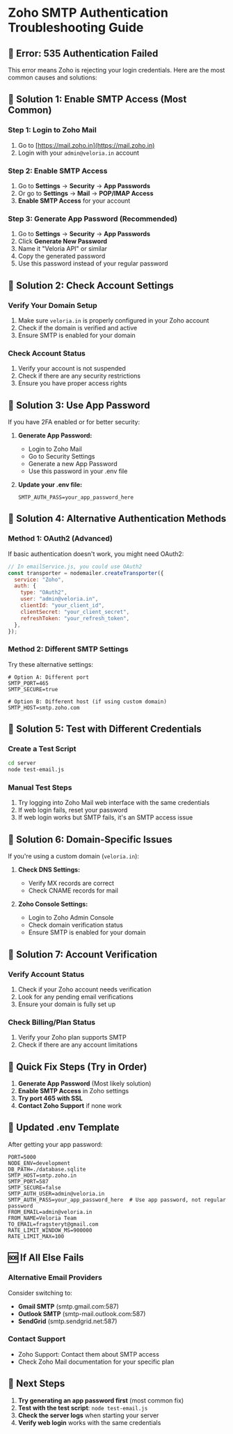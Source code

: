 # Zoho SMTP Authentication Troubleshooting Guide

## 🚨 Error: 535 Authentication Failed

This error means Zoho is rejecting your login credentials. Here are the most common causes and solutions:

## 🔧 Solution 1: Enable SMTP Access (Most Common)

### Step 1: Login to Zoho Mail

1. Go to [https://mail.zoho.in](https://mail.zoho.in)
2. Login with your `admin@veloria.in` account

### Step 2: Enable SMTP Access

1. Go to **Settings** → **Security** → **App Passwords**
2. Or go to **Settings** → **Mail** → **POP/IMAP Access**
3. **Enable SMTP Access** for your account

### Step 3: Generate App Password (Recommended)

1. Go to **Settings** → **Security** → **App Passwords**
2. Click **Generate New Password**
3. Name it "Veloria API" or similar
4. Copy the generated password
5. Use this password instead of your regular password

## 🔧 Solution 2: Check Account Settings

### Verify Your Domain Setup

1. Make sure `veloria.in` is properly configured in your Zoho account
2. Check if the domain is verified and active
3. Ensure SMTP is enabled for your domain

### Check Account Status

1. Verify your account is not suspended
2. Check if there are any security restrictions
3. Ensure you have proper access rights

## 🔧 Solution 3: Use App Password

If you have 2FA enabled or for better security:

1. **Generate App Password:**

   - Login to Zoho Mail
   - Go to Security Settings
   - Generate a new App Password
   - Use this password in your .env file

2. **Update your .env file:**
   ```env
   SMTP_AUTH_PASS=your_app_password_here
   ```

## 🔧 Solution 4: Alternative Authentication Methods

### Method 1: OAuth2 (Advanced)

If basic authentication doesn't work, you might need OAuth2:

```javascript
// In emailService.js, you could use OAuth2
const transporter = nodemailer.createTransporter({
  service: "Zoho",
  auth: {
    type: "OAuth2",
    user: "admin@veloria.in",
    clientId: "your_client_id",
    clientSecret: "your_client_secret",
    refreshToken: "your_refresh_token",
  },
});
```

### Method 2: Different SMTP Settings

Try these alternative settings:

```env
# Option A: Different port
SMTP_PORT=465
SMTP_SECURE=true

# Option B: Different host (if using custom domain)
SMTP_HOST=smtp.zoho.com
```

## 🔧 Solution 5: Test with Different Credentials

### Create a Test Script

```bash
cd server
node test-email.js
```

### Manual Test Steps

1. Try logging into Zoho Mail web interface with the same credentials
2. If web login fails, reset your password
3. If web login works but SMTP fails, it's an SMTP access issue

## 🔧 Solution 6: Domain-Specific Issues

If you're using a custom domain (`veloria.in`):

1. **Check DNS Settings:**

   - Verify MX records are correct
   - Check CNAME records for mail

2. **Zoho Console Settings:**
   - Login to Zoho Admin Console
   - Check domain verification status
   - Ensure SMTP is enabled for your domain

## 🔧 Solution 7: Account Verification

### Verify Account Status

1. Check if your Zoho account needs verification
2. Look for any pending email verifications
3. Ensure your domain is fully set up

### Check Billing/Plan Status

1. Verify your Zoho plan supports SMTP
2. Check if there are any account limitations

## 🔧 Quick Fix Steps (Try in Order)

1. **Generate App Password** (Most likely solution)
2. **Enable SMTP Access** in Zoho settings
3. **Try port 465 with SSL**
4. **Contact Zoho Support** if none work

## 🔧 Updated .env Template

After getting your app password:

```env
PORT=5000
NODE_ENV=development
DB_PATH=./database.sqlite
SMTP_HOST=smtp.zoho.in
SMTP_PORT=587
SMTP_SECURE=false
SMTP_AUTH_USER=admin@veloria.in
SMTP_AUTH_PASS=your_app_password_here  # Use app password, not regular password
FROM_EMAIL=admin@veloria.in
FROM_NAME=Veloria Team
TO_EMAIL=fragsteryt@gmail.com
RATE_LIMIT_WINDOW_MS=900000
RATE_LIMIT_MAX=100
```

## 🆘 If All Else Fails

### Alternative Email Providers

Consider switching to:

- **Gmail SMTP** (smtp.gmail.com:587)
- **Outlook SMTP** (smtp-mail.outlook.com:587)
- **SendGrid** (smtp.sendgrid.net:587)

### Contact Support

- Zoho Support: Contact them about SMTP access
- Check Zoho Mail documentation for your specific plan

## 🔄 Next Steps

1. **Try generating an app password first** (most common fix)
2. **Test with the test script**: `node test-email.js`
3. **Check the server logs** when starting your server
4. **Verify web login** works with the same credentials

